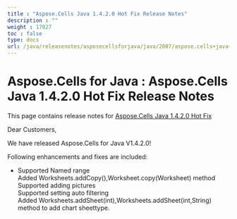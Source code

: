 ```yaml
---
title : "Aspose.Cells Java 1.4.2.0 Hot Fix Release Notes" 
description : "" 
weight : 17027 
toc : false
type: docs
url: /java/releasenotes/asposecellsforjava/java/2007/aspose.cells+java+1.4.2.0+hot+fix+release+notes/
---
```


# Aspose.Cells for Java : Aspose.Cells Java 1.4.2.0 Hot Fix Release Notes


This page contains release notes for [Aspose.Cells Java 1.4.2.0 Hot Fix](http://www.aspose.com/downloads/cells/java/new-releases/aspose.cells-java-1.4.2.0-hot-fix/)

Dear Customers, 

We have released Aspose.Cells for Java V1.4.2.0!   

Following enhancements and fixes are included:

*   Supported Named range   
    Added Worksheets.addCopy(),Worksheet.copy(Worksheet) method  
    Supported adding pictures  
    Supported setting auto filtering  
    Added Worksheets.addSheet(int),Worksheets.addSheet(int,String) method to add chart sheettype.

